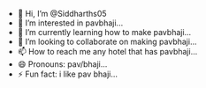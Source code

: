 - 👋 Hi, I’m @Siddharths05
- 👀 I’m interested in pavbhaji...
- 🌱 I’m currently learning how to make pavbhaji...
- 💞️ I’m looking to collaborate on making pavbhaji...
- 📫 How to reach me any hotel that has pavbhaji...
- 😄 Pronouns: pav/bhaji...
- ⚡ Fun fact: i like pav bhaji...

<!---
Siddharths05/Siddharths05 is a ✨ special ✨ repository because its `README.md` (this file) appears on your GitHub profile.
You can click the Preview link to take a look at your changes.
--->
